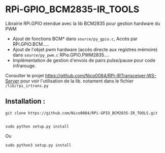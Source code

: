 RPi-GPIO_BCM2835-IR_TOOLS
=========================

Librairie RPi.GPIO etendue avec la lib BCM2835 pour gestion hardware du PWM

* Ajout de fonctions BCM* dans `source/py_gpio.c`, Accès par RPi.GPIO.BCM.....
* Ajout de l'objet pwm hardware (accès directe aux registres mémoire) dans `source/py_pwm.c` RPio.GPIO.PWM2835....
* Implémentation de gestion d'envois de pairs pulse/pause pour code infrarouge.
 
Consulter le projet https://github.com/Nico0084/RPi-IRTransceiver-WS-Server pour voir l'utilisation de la lib.
notament dans le fichier `/lib/rpi_irtrans.py`

Installation :
-------------

    git clone https://github.com/Nico0084/RPi-GPIO_BCM2835-IR_TOOLS.git


    sudo python setup.py install
Ou

    sudo python3 setup.py install
